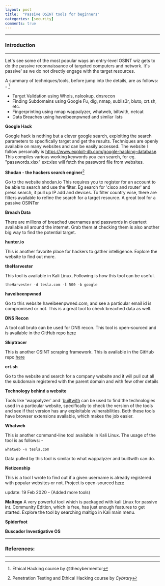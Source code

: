 ```yaml
---
layout: post
title:  "Passive OSINT tools for beginners"
categories: [security]
comments: true
---
```




-----------------------
### Introduction
-----------------------

Let's see some of the most popular ways an entry-level OSINT wiz gets to do the passive reconnaissance of targeted computers and network. It's passive' as we do not directly engage with the target resources. 

A summary of techniques/tools, before jump into the details, are as follows: - [^1]
- Target Validation using Whois, nslookup, dnsrecon
- Finding Subdomains using Google Fu, dig, nmap, sublis3r, bluto, crt.sh, etc.
- Fingerprinting using nmap wappalyzer, whatweb, biltwith, netcat
- Data Breaches using haveibeenpwned and similar lists

**Google Hack**

Google hack is nothing but a clever google search, exploiting the search parameters to specifically target and get the results. Techniques are openly available on many websites and can be easily accessed. The website I follow personally is https://www.exploit-db.com/google-hacking-database. This compiles various working keywords you can search, for eg. "passwords.xlsx" ext:xlsx will fetch the password file from websites.

**Shodan - the hackers search enginer**[^2]

Go to the website shodan.io This requires you to register for an account to be able to search and use the filter. Eg search for 'cisco and router' and press search, it pull up IP add and devices. To filter country wise, there are filters available to refine the search for a target resource. A great tool for a passive OSINTer

**Breach Data**

There are millions of breached usernames and passwords in cleartext available all around the internet. Grab them at checking them is also another big way to find the potential target.

**hunter.io**

This is another favorite place for hackers to gather intelligence. Explore the website to find out more. 

**theHarvester**

This tool is available in Kali Linux. Following is how this tool can be useful.

~~~
theHarvester -d tesla.com -l 500 -b google
~~~

**haveibeenpwned**

Go to this website haveibeenpwned.com, and see a particular email id is compromised or not. This is a great tool to check breached data as well.

**DNS Recon**

A tool call bruto can be used for DNS recon. This tool is open-sourced and is available in the GitHub repo [here](https://github.com/darryllane/Bluto)

**Skiptracer**

This is another OSINT scraping framework. This is available in the GitHub repo [here](https://github.com/xillwillx/skiptracer)

**crt.sh**

Go to the website and search for a company website and it will pull out all the subdomain registered with the parent domain and with few other details

**Technology behind a website**

Tools like 'wappalyzer' and '[builtwith](https://builtwith.com/) can be used to find the technologies used in a particular website, specifically to check the version of the tools and see if that version has any exploitable vulnerabilities. Both these tools have browser extensions available, which makes the job easier.

**Whatweb**

This is another command-line tool available in Kali Linux. The usage of the tool is as follows: -

~~~
whatweb -v tesla.com
~~~

Data pulled by this tool is similar to what wappalyzer and builtwith can do.

**Netizenship**

This is a tool I wrote to find out if a given username is already registered with popular websites or not. Project is open-sourced [here](https://github.com/rahulrajpl/netizenship)

update: 19 Feb 2020 - (Added more tools)

**Maltego**
A very powerful tool which is packaged with kali Linux for passive int. Community Edition, which is free, has just enough features to get started. Explore the tool by searching maltigo in Kali main menu.

**Spiderfoot**

**Buscador Investigative OS**

-----------------------
### References:
-----------------------
[^1]: Ethical Hacking course by @thecybermentor
[^2]: Penetration Testing and Ethical Hacking course by *Cybrary*
[^3]: Ethical Hacking Bootcamp by Omar Santoos on OReilly
